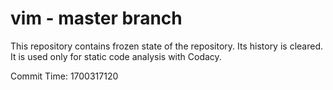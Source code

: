 # vim - master branch

This repository contains frozen state of the repository.
Its history is cleared. It is used only for static code
analysis with Codacy.

Commit Time: 1700317120